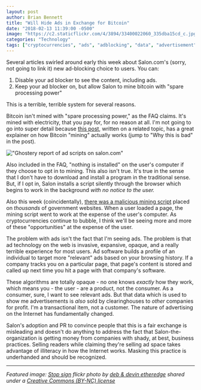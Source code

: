 ```yaml
---
layout: post
author: Brian Bennett
title: "Will Hide Ads in Exchange for Bitcoin"
date: "2018-02-13 11:39:00 -0500"
image: "https://c2.staticflickr.com/4/3894/33400022060_335dba15cd_c.jpg"
categories: "Technology"
tags: ["cryptocurrencies", "ads", "adblocking", "data", "advertisement"]
---
```


Several articles swirled around early this week about Salon.com's (sorry, not going to link it) new ad-blocking choice to users. You can:

1. Disable your ad blocker to see the content, including ads.
2. Keep your ad blocker on, but allow Salon to mine bitcoin with "spare processing power"

This is a terrible, terrible system for several reasons.

Bitcoin isn't mined with "spare processing power," as the FAQ claims. It's mined with electricity, that you pay for, for no reason at all. I'm not going to go into super detail because [this post](https://davidgerard.co.uk/blockchain/2017/11/15/bail-bloc-mine-monero-generate-co2-send-less-money-than-you-spent-to-charity/), written on a related topic, has a great explainer on how Bitcoin "mining" actually works (jump to "Why this is bad" in the post).

!["Ghostery report of ad scripts on salon.com"]("/assets/img/ghostery.jpg")

Also included in the FAQ, "nothing is installed" on the user's computer if they choose to opt in to mining. This also isn't true. It's true in the sense that I don't have to download and install a program in the traditional sense. But, if I opt in, Salon installs a script silently through the browser which begins to work in the background _with no notice to the user._

Also this week (coincidentally), [there was a malicious mining script](https://techcrunch.com/2018/02/12/ico-snafu/) placed on _thousands_ of government websites. When a user loaded a page, the mining script went to work at the expense of the user's computer. As cryptocurrencies continue to bubble, I think we'll be seeing more and more of these "opportunities" at the expense of the user.

The problem with ads isn't the fact that I'm seeing ads. The problem is that ad technology on the web is invasive, expansive, opaque, and a really terrible experience for most users. Ad software builds a profile of an individual to target more "relevant" ads based on your browsing history. If a company tracks you on a particular page, that page's content is stored and called up next time you hit a page with that company's software.

These algorithms are totally opaque - no one knows _exactly_ how they work, which means you - the user - are a product, not the consumer. As a consumer, sure, I want to see relevant ads. But that data which is used to show me advertisements is _also_ sold by clearinghouses to _other_ companies for profit. I'm a transactional item, not a customer. The nature of advertising on the Internet has fundamentally changed.

Salon's adoption and PR to convince people that this is a fair exchange is misleading and doesn't do anything to address the fact that Salon-the-organization is getting money from companies with shady, at best, business practices. Selling readers while claiming they're selling ad space takes advantage of illiteracy in how the Internet works. Masking this practice is underhanded and should be recognized.

---
_Featured image: [Stop sign](https://flickr.com/photos/taroonga/33400022060 "Stop sign") flickr photo by [deb & devin etheredge](https://flickr.com/people/taroonga) shared under a [Creative Commons (BY-NC) license](https://creativecommons.org/licenses/by-nc/2.0/)_
